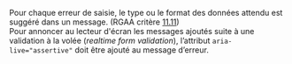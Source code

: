 Pour chaque erreur de saisie, le type ou le format des données attendu est suggéré dans un message. (RGAA critère [11.11](https://accessibilite.public.lu/fr/rgaa4.1.2/criteres.html#crit-11-11))\
Pour annoncer au lecteur d'écran les messages ajoutés suite à une validation à la volée (*realtime form validation*), l’attribut `aria-live="assertive"` doit être ajouté au message d’erreur.